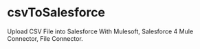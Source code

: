 # csvToSalesforce
Upload CSV File into Salesforce With Mulesoft, Salesforce 4 Mule Connector, File Connector.

